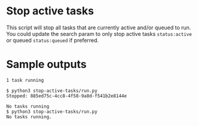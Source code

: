 # Stop active tasks

This script will stop all tasks that are currently active and/or queued to run. You could update the search param to only stop active tasks `status:active` or queued `status:queued` if preferred. 

# Sample outputs 
```
1 task running 

$ python3 stop-active-tasks/run.py
Stopped: 885ed75c-4cc8-4f58-9a8d-f541b2e8144e

No tasks running 
$ python3 stop-active-tasks/run.py
No tasks running.
```